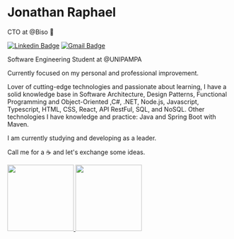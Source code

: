 # Jonathan Raphael

CTO at @Biso 🚀

[![Linkedin Badge](https://img.shields.io/badge/LinkedIn-0077B5?style=for-the-badge&logo=linkedin&logoColor=white&link=https://www.linkedin.com/in/jonathan-raphael-12522a18a/)](https://www.linkedin.com/in/jonathan-raphael-12522a18a/)
[![Gmail Badge](https://img.shields.io/badge/Microsoft_Outlook-0078D4?style=for-the-badge&logo=microsoft-outlook&logoColor=white&link=mailto:jonathanraphael74@outlook.com)](mailto:jonathanraphael74@outlook.com)

Software Engineering Student at @UNIPAMPA

Currently focused on my personal and professional improvement.

Lover of cutting-edge technologies and passionate about learning, I have a solid knowledge base in Software Architecture, Design Patterns, Functional Programming and Object-Oriented ,C#, .NET, Node.js, Javascript, Typescript, HTML, CSS, React, API RestFul, SQL, and NoSQL. Other technologies I have knowledge and practice:  Java and Spring Boot with Maven.

I am currently studying and developing as a leader.

Call me for a ☕ and let's exchange some ideas.

<a href="https://github.com/23jonathan23">
  <img height="150em" src="https://github-readme-stats.vercel.app/api?username=23jonathan23&theme=tokyonight&show_icons=true&include_all_commits=true&count_private=true"/>
  <img height="150em" src="https://github-readme-stats.vercel.app/api/top-langs/?username=23jonathan23&layout=compact&langs_count=8&theme=tokyonight"/>
<div>
